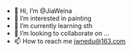- 👋 Hi, I’m @JiaWeina
- 👀 I’m interested in painting
- 🌱 I’m currently learning sth
- 💞️ I’m looking to collaborate on ...
- 📫 How to reach me jwnedu@163.com

<!---
JiaWeina/JiaWeina is a ✨ special ✨ repository because its `README.md` (this file) appears on your GitHub profile.
You can click the Preview link to take a look at your changes.
--->
